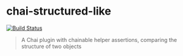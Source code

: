 # chai-structured-like

[![Build Status](https://travis-ci.org/xasdx/chai-structured-like.svg?branch=master)](https://travis-ci.org/xasdx/chai-structured-like)

> A Chai plugin with chainable helper assertions, comparing the structure of two objects
